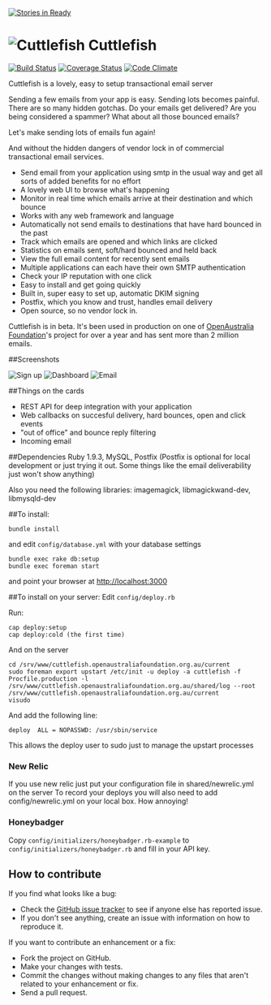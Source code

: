 [![Stories in Ready](https://badge.waffle.io/mlandauer/cuttlefish.png?label=ready&title=Ready)](https://waffle.io/mlandauer/cuttlefish)

# ![Cuttlefish](https://raw.github.com/mlandauer/cuttlefish/master/app/assets/images/cuttlefish_80x48.png) Cuttlefish

[![Build Status](https://travis-ci.org/mlandauer/cuttlefish.png?branch=master)](https://travis-ci.org/mlandauer/cuttlefish) [![Coverage Status](https://coveralls.io/repos/mlandauer/cuttlefish/badge.png?branch=master)](https://coveralls.io/r/mlandauer/cuttlefish) [![Code Climate](https://codeclimate.com/github/mlandauer/cuttlefish.png)](https://codeclimate.com/github/mlandauer/cuttlefish)

Cuttlefish is a lovely, easy to setup transactional email server

Sending a few emails from your app is easy. Sending lots becomes painful. There are so many hidden gotchas. Do your emails get delivered? Are you being considered a spammer? What about all those bounced emails?

Let's make sending lots of emails fun again!

And without the hidden dangers of vendor lock in of commercial transactional email services.

* Send email from your application using smtp in the usual way and get all sorts of added benefits for no effort
* A lovely web UI to browse what's happening
* Monitor in real time which emails arrive at their destination and which bounce
* Works with any web framework and language
* Automatically not send emails to destinations that have hard bounced in the past
* Track which emails are opened and which links are clicked
* Statistics on emails sent, soft/hard bounced and held back
* View the full email content for recently sent emails
* Multiple applications can each have their own SMTP authentication
* Check your IP reputation with one click
* Easy to install and get going quickly
* Built in, super easy to set up, automatic DKIM signing
* Postfix, which you know and trust, handles email delivery
* Open source, so no vendor lock in.

Cuttlefish is in beta. It's been used in production on one of [OpenAustralia Foundation](http://www.openaustraliafoundation.org.au)'s project for over a year and has sent more than 2 million emails.

##Screenshots

![Sign up](https://raw.github.com/mlandauer/cuttlefish/master/app/assets/images/screenshots/1.png)
![Dashboard](https://raw.github.com/mlandauer/cuttlefish/master/app/assets/images/screenshots/2.png)
![Email](https://raw.github.com/mlandauer/cuttlefish/master/app/assets/images/screenshots/3.png)

##Things on the cards

* REST API for deep integration with your application
* Web callbacks on succesful delivery, hard bounces, open and click events
* "out of office" and bounce reply filtering
* Incoming email

##Dependencies
Ruby 1.9.3, MySQL, Postfix
(Postfix is optional for local development or just trying it out. Some things like the email deliverability just won't show anything)

Also you need the following libraries:
imagemagick, libmagickwand-dev, libmysqld-dev

##To install:
```
bundle install
```
and edit `config/database.yml` with your database settings

```
bundle exec rake db:setup
bundle exec foreman start
```

and point your browser at [http://localhost:3000](http://localhost:3000)

##To install on your server:
Edit `config/deploy.rb`

Run:
```
cap deploy:setup
cap deploy:cold (the first time)
```

And on the server
```
cd /srv/www/cuttlefish.openaustraliafoundation.org.au/current
sudo foreman export upstart /etc/init -u deploy -a cuttlefish -f Procfile.production -l /srv/www/cuttlefish.openaustraliafoundation.org.au/shared/log --root /srv/www/cuttlefish.openaustraliafoundation.org.au/current
visudo
```

And add the following line:
```
deploy  ALL = NOPASSWD: /usr/sbin/service
```
This allows the deploy user to sudo just to manage the upstart processes

### New Relic
If you use new relic just put your configuration file in shared/newrelic.yml on the server
To record your deploys you will also need to add config/newrelic.yml on your local box. How annoying!

### Honeybadger
Copy `config/initializers/honeybadger.rb-example` to `config/initializers/honeybadger.rb` and fill in your API key.

## How to contribute

If you find what looks like a bug:

* Check the [GitHub issue tracker](http://github.com/mlandauer/cuttlefish/issues/)
  to see if anyone else has reported issue.
* If you don't see anything, create an issue with information on how to reproduce it.

If you want to contribute an enhancement or a fix:

* Fork the project on GitHub.
* Make your changes with tests.
* Commit the changes without making changes to any files that aren't related to your enhancement or fix.
* Send a pull request.

